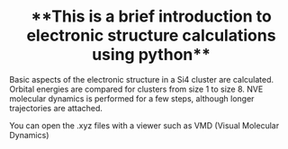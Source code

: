
 <h1 align="center">**This is a brief introduction to electronic structure calculations using python**</h1>


Basic aspects of the electronic structure in a Si4 cluster are calculated. Orbital energies are compared for clusters from size 1 to size 8. NVE molecular dynamics is performed for a few steps, although longer trajectories are attached.  

You can open the .xyz files with a viewer such as VMD (Visual Molecular Dynamics)



